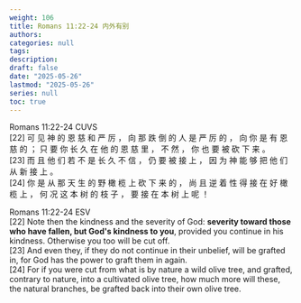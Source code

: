 ```yaml
---
weight: 106
title: Romans 11:22-24 内外有别
authors:
categories: null
tags:
description: 
draft: false
date: "2025-05-26"
lastmod: "2025-05-26"
series: null
toc: true
---
```


<!--more-->

Romans 11:22-24 CUVS  
[22] 可 见 神 的 恩 慈 和 严 厉 ， 向 那 跌 倒 的 人 是 严 厉 的 ， 向 你 是 有 恩 慈 的 ； 只 要 你 长 久 在 他 的 恩 慈 里 ， 不 然 ， 你 也 要 被 砍 下 来 。   
[23] 而 且 他 们 若 不 是 长 久 不 信 ， 仍 要 被 接 上 ， 因 为 神 能 够 把 他 们 从 新 接 上 。   
[24] 你 是 从 那 天 生 的 野 橄 榄 上 砍 下 来 的 ， 尚 且 逆 着 性 得 接 在 好 橄 榄 上 ， 何 况 这 本 树 的 枝 子 ， 要 接 在 本 树 上 呢 ！  

Romans 11:22-24 ESV  
[22] Note then the kindness and the severity of God: <b>severity toward those who have fallen, but God's kindness to you</b>, provided you continue in his kindness. Otherwise you too will be cut off.   
[23] And even they, if they do not continue in their unbelief, will be grafted in, for God has the power to graft them in again.   
[24] For if you were cut from what is by nature a wild olive tree, and grafted, contrary to nature, into a cultivated olive tree, how much more will these, the natural branches, be grafted back into their own olive tree.  


